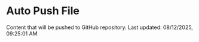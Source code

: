 # Auto Push File

Content that will be pushed to GitHub repository.
Last updated: 08/12/2025, 09:25:01 AM